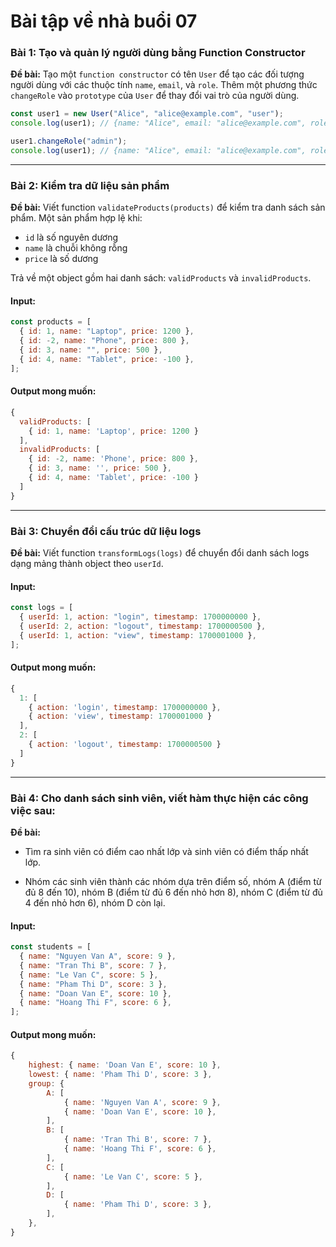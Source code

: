 # Bài tập về nhà buổi 07

### **Bài 1: Tạo và quản lý người dùng bằng Function Constructor**

**Đề bài:** Tạo một `function constructor` có tên `User` để tạo các đối tượng người dùng với các thuộc tính `name`, `email`, và `role`. Thêm một phương thức `changeRole` vào `prototype` của `User` để thay đổi vai trò của người dùng.

```js
const user1 = new User("Alice", "alice@example.com", "user");
console.log(user1); // {name: "Alice", email: "alice@example.com", role: "user"}

user1.changeRole("admin");
console.log(user1); // {name: "Alice", email: "alice@example.com", role: "admin"}
```

---

### **Bài 2: Kiểm tra dữ liệu sản phẩm**

**Đề bài:** Viết function `validateProducts(products)` để kiểm tra danh sách sản phẩm. Một sản phẩm hợp lệ khi:

- `id` là số nguyên dương
- `name` là chuỗi không rỗng
- `price` là số dương

Trả về một object gồm hai danh sách: `validProducts` và `invalidProducts`.

#### **Input:**

```js
const products = [
  { id: 1, name: "Laptop", price: 1200 },
  { id: -2, name: "Phone", price: 800 },
  { id: 3, name: "", price: 500 },
  { id: 4, name: "Tablet", price: -100 },
];
```

#### **Output mong muốn:**

```js
{
  validProducts: [
    { id: 1, name: 'Laptop', price: 1200 }
  ],
  invalidProducts: [
    { id: -2, name: 'Phone', price: 800 },
    { id: 3, name: '', price: 500 },
    { id: 4, name: 'Tablet', price: -100 }
  ]
}
```

---

### **Bài 3: Chuyển đổi cấu trúc dữ liệu logs**

**Đề bài:** Viết function `transformLogs(logs)` để chuyển đổi danh sách logs dạng mảng thành object theo `userId`.

#### **Input:**

```js
const logs = [
  { userId: 1, action: "login", timestamp: 1700000000 },
  { userId: 2, action: "logout", timestamp: 1700000500 },
  { userId: 1, action: "view", timestamp: 1700001000 },
];
```

#### **Output mong muốn:**

```js
{
  1: [
    { action: 'login', timestamp: 1700000000 },
    { action: 'view', timestamp: 1700001000 }
  ],
  2: [
    { action: 'logout', timestamp: 1700000500 }
  ]
}
```

---

### **Bài 4: Cho danh sách sinh viên, viết hàm thực hiện các công việc sau:**

**Đề bài:**

- Tìm ra sinh viên có điểm cao nhất lớp và sinh viên có điểm thấp nhất lớp.

- Nhóm các sinh viên thành các nhóm dựa trên điểm số, nhóm A (điểm từ đủ 8 đến 10), nhóm B (điểm từ đủ 6 đến nhỏ hơn 8), nhóm C (điểm từ đủ 4 đến nhỏ hơn 6), nhóm D còn lại.

#### **Input:**

```js
const students = [
  { name: "Nguyen Van A", score: 9 },
  { name: "Tran Thi B", score: 7 },
  { name: "Le Van C", score: 5 },
  { name: "Pham Thi D", score: 3 },
  { name: "Doan Van E", score: 10 },
  { name: "Hoang Thi F", score: 6 },
];
```

#### **Output mong muốn:**

```js
{
    highest: { name: 'Doan Van E', score: 10 },
    lowest: { name: 'Pham Thi D', score: 3 },
    group: {
        A: [
            { name: 'Nguyen Van A', score: 9 },
            { name: 'Doan Van E', score: 10 },
        ],
        B: [
            { name: 'Tran Thi B', score: 7 },
            { name: 'Hoang Thi F', score: 6 },
        ],
        C: [
            { name: 'Le Van C', score: 5 },
        ],
        D: [
            { name: 'Pham Thi D', score: 3 },
        ],
    },
}
```
